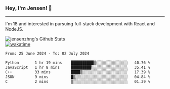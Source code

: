 ### Hey, I'm Jensen! 👋

---

I'm 18 and interested in pursuing full-stack development with React and NodeJS.

![jensenzhng's Github Stats](https://github-readme-stats.vercel.app/api?username=jensenzhng&theme=dark&show_icons=true&count_private=true)
<br />
[![wakatime](https://wakatime.com/badge/user/cbfc263d-3611-4e36-8278-8fad45fe3f62.svg)](https://wakatime.com/@cbfc263d-3611-4e36-8278-8fad45fe3f62)

<!--START_SECTION:waka-->

```txt
From: 25 June 2024 - To: 02 July 2024

Python       1 hr 19 mins    ██████████▒░░░░░░░░░░░░░░   40.76 %
JavaScript   1 hr 8 mins     █████████░░░░░░░░░░░░░░░░   35.41 %
C++          33 mins         ████▒░░░░░░░░░░░░░░░░░░░░   17.39 %
JSON         9 mins          █▒░░░░░░░░░░░░░░░░░░░░░░░   04.84 %
C            2 mins          ▒░░░░░░░░░░░░░░░░░░░░░░░░   01.39 %
```

<!--END_SECTION:waka-->
